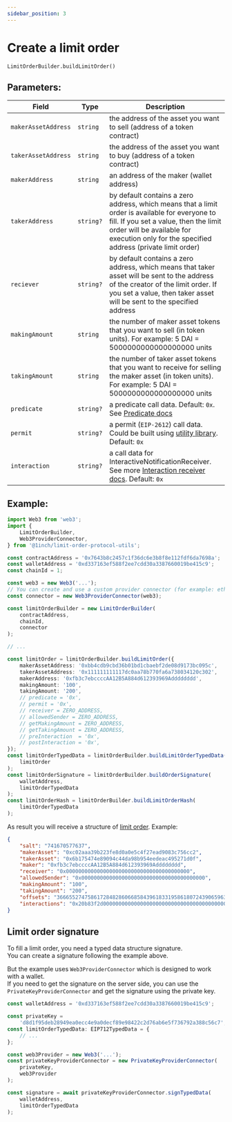 ```yaml
---
sidebar_position: 3
---
```


# Create a limit order

`LimitOrderBuilder.buildLimitOrder()`

## Parameters:

| Field               | Type      | Description                                                                                                                                                                                    |
| ------------------- | --------- | ---------------------------------------------------------------------------------------------------------------------------------------------------------------------------------------------- |
| `makerAssetAddress` | `string`  | the address of the asset you want to sell (address of a token contract)                                                                                                                        |
| `takerAssetAddress` | `string`  | the address of the asset you want to buy (address of a token contract)                                                                                                                         |
| `makerAddress`      | `string`  | an address of the maker (wallet address)                                                                                                                                                       |
| `takerAddress`      | `string?` | by default contains a zero address, which means that a limit order is available for everyone to fill. If you set a value, then the limit order will be available for execution only for the specified address (private limit order) |
| `reciever`          | `string?` | by default contains a zero address, which means that taker asset will be sent to the address of the creator of the limit order. If you set a value, then taker asset will be sent to the specified address |
| `makingAmount`       | `string`  | the number of maker asset tokens that you want to sell (in token units). For example: 5 DAI = 5000000000000000000 units                                                                       |
| `takingAmount`       | `string`  | the number of taker asset tokens that you want to receive for selling the maker asset (in token units). For example: 5 DAI = 5000000000000000000 units                                        |
| `predicate`         | `string?` | a predicate call data. Default: `0x`. See [Predicate docs](./predicate)                                                                                                                        |
| `permit`            | `string?` | a permit (`EIP-2612`) call data. Could be built using [utility library](https://github.com/1inch/permit-signed-approvals-utils). Default: `0x`                                                 |
| `interaction`       | `string?` | a call data for InteractiveNotificationReceiver. See more [Interaction receiver docs](./interactive-receiver). Default: `0x`                                                                   |

## Example:

```typescript
import Web3 from 'web3';
import {
    LimitOrderBuilder,
    Web3ProviderConnector,
} from '@1inch/limit-order-protocol-utils';

const contractAddress = '0x7643b8c2457c1f36dc6e3b8f8e112fdf6da7698a';
const walletAddress = '0xd337163ef588f2ee7cdd30a3387660019be415c9';
const chainId = 1;

const web3 = new Web3('...');
// You can create and use a custom provider connector (for example: ethers)
const connector = new Web3ProviderConnector(web3);

const limitOrderBuilder = new LimitOrderBuilder(
    contractAddress,
    chainId,
    connector
);

// ...

const limitOrder = limitOrderBuilder.buildLimitOrder({
    makerAssetAddress: '0xbb4cdb9cbd36b01bd1cbaebf2de08d9173bc095c',
    takerAssetAddress: '0x111111111117dc0aa78b770fa6a738034120c302',
    makerAddress: '0xfb3c7ebccccAA12B5A884d612393969Adddddddd',
    makingAmount: '100',
    takingAmount: '200',
    // predicate = '0x',
    // permit = '0x',
    // receiver = ZERO_ADDRESS,
    // allowedSender = ZERO_ADDRESS,
    // getMakingAmount = ZERO_ADDRESS,
    // getTakingAmount = ZERO_ADDRESS,
    // preInteraction  = '0x',
    // postInteraction = '0x',
});
const limitOrderTypedData = limitOrderBuilder.buildLimitOrderTypedData(
    limitOrder
);
const limitOrderSignature = limitOrderBuilder.buildOrderSignature(
    walletAddress,
    limitOrderTypedData
);
const limitOrderHash = limitOrderBuilder.buildLimitOrderHash(
    limitOrderTypedData
);
```

As result you will receive a structure of [limit order](./limit-order-structure). Example:

```json
{
    "salt": "741670577637",
    "makerAsset": "0xc02aaa39b223fe8d0a0e5c4f27ead9083c756cc2",
    "takerAsset": "0x6b175474e89094c44da98b954eedeac495271d0f",
    "maker": "0xfb3c7ebccccAA12B5A884d612393969Adddddddd",
    "receiver": "0x0000000000000000000000000000000000000000",
    "allowedSender": "0x0000000000000000000000000000000000000000",
    "makingAmount": "100",
    "takingAmount": "200",
    "offsets": "3666552747586172848286066858439618331958618072439065963670861217005568",
    "interactions": "0x20b83f2d000000000000000000000000000000000000000000000000000000000000006400000000000000000000000000000000000000000000000000000000000000c87e2d2183000000000000000000000000000000000000000000000000000000000000006400000000000000000000000000000000000000000000000000000000000000c8"
}
```

## Limit order signature

To fill a limit order, you need a typed data structure signature.  
You can create a signature following the example above.

But the example uses `Web3ProviderConnector` which is designed to work with a wallet.  
If you need to get the signature on the server side, you can use the `PrivateKeyProviderConnector` and get the signature using the private key.

```typescript
const walletAddress = '0xd337163ef588f2ee7cdd30a3387660019be415c9';

const privateKey =
    'd8d1f95deb28949ea0ecc4e9a0decf89e98422c2d76ab6e5f736792a388c56c7';
const limitOrderTypedData: EIP712TypedData = {
    // ...
};

const web3Provider = new Web3('...');
const privateKeyProviderConnector = new PrivateKeyProviderConnector(
    privateKey,
    web3Provider
);

const signature = await privateKeyProviderConnector.signTypedData(
    walletAddress,
    limitOrderTypedData
);
```
